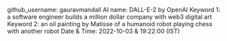 github_username: gauravmandall
AI name: DALL-E-2 by OpenAI
Keyword 1: a software engineer builds a million dollar company with web3 digital art
Keyword 2: an oil painting by Matisse of a humanoid robot playing chess with another robot
Date & Time: 2022-10-03 & 19:22:00 (IST) 